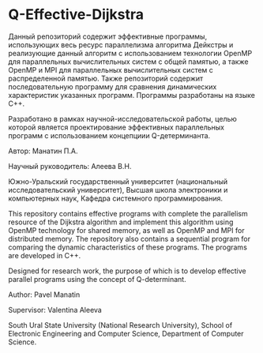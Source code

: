 # Q-Effective-Dijkstra
Данный репозиторий содержит эффективные программы, использующих весь ресурс параллелизма алгоритма Дейкстры и реализующие данный алгоритм с использованием технологии OpenMP для параллельных вычислительных систем с общей памятью, а также OpenMP и MPI для параллельных вычислительных систем с распределенной памятью. Также репозиторий содержит последовательную программу для сравнения динамических характеристик указанных программ. Программы разработаны на языке C++.

Разработано в рамках научной-исследовательской работы, целью которой является проектирование эффективных параллельных программ с использованием концепциии Q-детерминанта.

Автор: Манатин П.А.

Научный руководитель: Алеева В.Н.

Южно-Уральский государственный университет (национальный исследовательский университет), Высшая школа электроники и компьютерных наук, Кафедра системного программирования.

This repository contains effective programs with complete the parallelism resource of the Dijkstra algorithm and implement this algorithm using OpenMP technology for shared memory, as well as OpenMP and MPI for distributed memory. The repository also contains a sequential program for comparing the dynamic characteristics of these programs. The programs are developed in C++.

Designed for research work, the purpose of which is to develop effective parallel programs using the concept of Q-determinant.

Author: Pavel Manatin

Supervisor: Valentina Aleeva

South Ural State University (National Research University), School of Electronic Engineering and Computer Science, Department of Computer Science.
